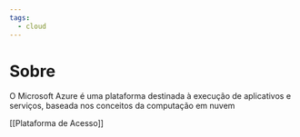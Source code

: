 ```yaml
---
tags:
  - cloud
---
```

# Sobre
O Microsoft Azure é uma plataforma destinada à execução de aplicativos e serviços, baseada nos conceitos da computação em nuvem


[[Plataforma de Acesso]]